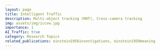 ```yaml
---
layout: page
title: Intelligent Traffic
description: Multi-object tracking (MOT), Cross-camera tracking
img: assets/img/iccvw.jpg
importance: 1
AI_Traffic: true
category: Research Topics
related_publications: einstein1956investigations, einstein1950meaning
---
```


